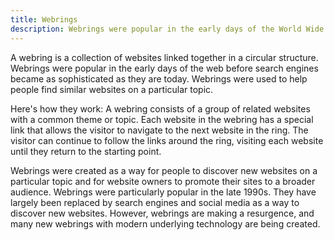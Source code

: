 ```yaml
---
title: Webrings
description: Webrings were popular in the early days of the World Wide Web, before search engines became sophisticated, as a way for users to discover new websites and for website owners to promote their sites.
---
```


A webring is a collection of websites linked together in a circular structure. Webrings were popular in the early days of the web before search engines became as sophisticated as they are today. Webrings were used to help people find similar websites on a particular topic.

Here's how they work: A webring consists of a group of related websites with a common theme or topic. Each website in the webring has a special link that allows the visitor to navigate to the next website in the ring. The visitor can continue to follow the links around the ring, visiting each website until they return to the starting point.

Webrings were created as a way for people to discover new websites on a particular topic and for website owners to promote their sites to a broader audience. Webrings were particularly popular in the late 1990s. They have largely been replaced by search engines and social media as a way to discover new websites. However, webrings are making a resurgence, and many new webrings with modern underlying technology are being created.